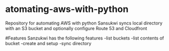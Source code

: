 # atomating-aws-with-python

Repository for automating AWS with python 
Sansukwi syncs local directory with an S3 bucket and optionally configure Route 53 and Cloudfront 

#Features
Sanzukwi has the following features
-list buckets
-list contents of bucket
-create and setup
-sync directory

